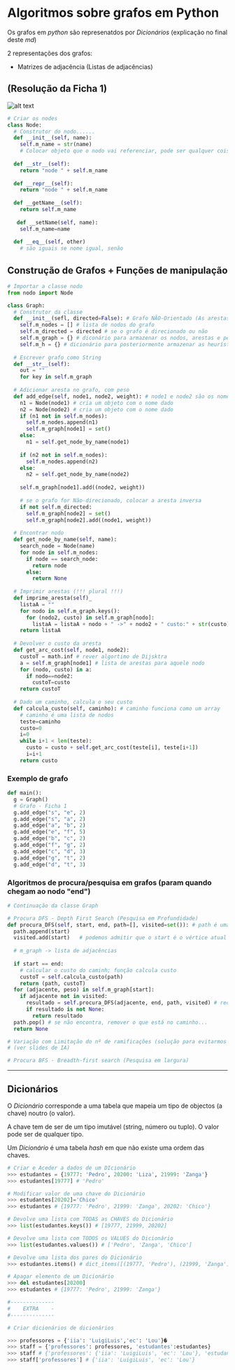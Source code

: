 # Algoritmos sobre grafos em Python

Os grafos em _python_ são represenatdos por _Dicionários_ (explicação no final deste _md_)

2 representações dos grafos:
- Matrizes de adjacência (Listas de adjacências)

## (Resolução da Ficha 1)

![alt text](https://github.com/GuiSSMartins/Inteligencia_Artificial_Python/blob/main/Grafo_Ficha1.png?raw=true)

```python
# Criar os nodes
class Node:
  # Construtor do nodo......
  def __init__(self, name):
    self.m_name = str(name)
    # Colocar objeto que o nodo vai referenciar, pode ser qualquer coisa !!!!!!!!!!!!!!
  
  def __str__(self):
    return "node " + self.m_name
  
  def __repr__(self):
    return "node " + self.m_name
  
  def __getName__(self):
    return self.m_name
    
   def __setName(self, name):
    self.m_name=name
    
  def __eq__(self, other)
    # são iguais se nome igual, senão 
```

## Construção de Grafos + Funções de manipulação

```python
# Importar a classe nodo
from nodo import Node

class Graph:
  # Construtor da classe
  def __init__(sefl, directed=False): # Grafo NÃO-Orientado (As arestas não têm sentido)
    self.m_nodes = [] # lista de nodos do grafo
    self.m_directed = directed # se o grafo é direcionado ou não
    self.m_graph = {} # diconário para armazenar os nodos, arestas e pesos
    self.m_h = {} # dicionário para posteriormente armazenar as heurísticas para cada nodo, usado na pesquisa informada
  
  # Escrever grafo como String
  def __str__(self):
    out = ""
    for key in self.m_graph
  
  # Adicionar aresta no grafo, com peso
  def add_edge(self, node1, node2, weight): # node1 e node2 são os nomes de cada nó
    n1 = Node(node1) # cria um objeto com o nome dado
    n2 = Node(node2) # cria um objeto com o nome dado
    if (n1 not in self.m_nodes):
      self.m_nodes.append(n1)
      self.m_graph[node1] = set()
    else:
      n1 = self.get_node_by_name(node1)
    
    if (n2 not in self.m_nodes):
      self.m_nodes.append(n2)
    else:
      n2 = self.get_node_by_name(node2)
      
    self.m_graph[node1].add((node2, weight))
    
    # se o grafo for Não-direcionado, colocar a aresta inversa
    if not self.m_directed:
      self.m_graph[node2] = set()
      self.m_graph[node2].add((node1, weight))
  
  # Encontrar nodo 
  def get_node_by_name(self, name):
    search_node = Node(name)
    for node in self.m_nodes:
      if node == search_node:
        return node
      else:
        return None
        
  # Imprimir arestas (!!! plural !!!)
  def imprime_aresta(self)_
    listaA = ""
    for nodo in self.m_graph.keys():
      for (nodo2, custo) in self.m_graph[nodo]:
        listaA = listaA + nodo + " ->" + nodo2 + " custo:" + str(custo) + "\n"
    return listaA
    
  # Devolver o custo da aresta
  def get_arc_cost(self, node1, node2):
    custoT = math.inf # rever algortimo de Dijsktra
    a = self.m_graph[node1] # lista de arestas para aquele nodo
    for (nodo, custo) in a:
      if nodo==node2:
        custoT=custo
    return custoT
  
  # Dado um caminho, calcula o seu custo
  def calcula_custo(self, caminho): # caminho funciona como um array
    # caminho é uma lista de nodos
    teste=caminho
    custo=0
    i=0
    while i+1 < len(teste):
      custo = custo + self.get_arc_cost(teste[i], teste[i+1])
      i=i+1
    return custo
```

### Exemplo de grafo
```python
def main():
  g = Graph()
  # Grafo - Ficha 1
  g.add_edge("s", "e", 2)
  g.add_edge("s", "a", 2)
  g.add_edge("a", "b", 2)
  g.add_edge("e", "f", 5)
  g.add_edge("b", "c", 2)
  g.add_edge("f", "g", 2)
  g.add_edge("c", "d", 3)
  g.add_edge("g", "t", 2)
  g.add_edge("d", "t", 3)
```

### Algoritmos de procura/pesquisa em grafos (param quando chegam ao nodo "end")
```python
# Continuação da classe Graph

# Procura DFS - Depth First Search (Pesquisa em Profundidade)
def procura_DFS(self, start, end, path=[], visited=set()): # path é uma lista (Pode ter Repetidos)
  path.append(start)
  visited.add(start)   # podemos admitir que o start é o vértice atual
  
  # m_graph -> lista de adjacências
  
  if start == end:
    # calcular o custo do caminh; função calcula custo
    custoT = self.calcula_custo(path)
    return (path, custoT)
  for (adjacente, peso) in self.m_graph[start]:
    if adjacente not in visited:
      resultado = self.procura_DFS(adjacente, end, path, visited) # recursivo
      if resultado is not None:
        return resultado
  path.pop() # se não encontra, remover o que está no caminho...
  return None

# Variação com Limitação do nº de ramificações (solução para evitarmos os grafos infinitos)
# (ver slides de IA)

# Procura BFS - Breadth-first search (Pesquisa em largura)
```


------------------------------------------------------

## Dicionários

O _Dicionário_ corresponde a uma tabela que mapeia um tipo de objectos (a chave) noutro (o valor). 

A chave tem de ser de um tipo imutável (string, número ou tuplo). O valor pode ser de qualquer tipo.

Um _Dicionário_ é uma tabela _hash_ em que não existe uma ordem das chaves.

```python
# Criar e Aceder a dados de um DIcionário
>>> estudantes = {19777: 'Pedro', 20200: 'Liza', 21999: 'Zanga'}
>>> estudantes[19777] # 'Pedro'

# Modificar valor de uma chave do Dicionário
>>> estudantes[20202]='Chico'
>>> estudantes # {19777: 'Pedro', 21999: 'Zanga', 20202: 'Chico'}

# Devolve uma lista com TODAS as CHAVES do Dicionário
>>> list(estudantes.keys()) # [19777, 21999, 20202]

# Devolve uma lista com TODOS os VALUES do Dicionário
>>> list(estudantes.values()) # ['Pedro', 'Zanga', 'Chico']

# Devolve uma lista dos pares do Dicionário
>>> estudantes.items() # dict_items([(19777, 'Pedro'), (21999, 'Zanga'), (20202, 'Chico')])

# Apagar elemento de um Dicionário
>>> del estudantes[20200]
>>> estudantes # {19777: 'Pedro', 21999: 'Zanga'}

#--------------
#    EXTRA    -
#--------------

# Criar dicionários de dicionários

>>> professores = {'iia': 'LuigiLuis','ec': 'Lou'}�
>>> staff = {'professores': professores, 'estudantes':estudantes}
>>> staff # {'professores': {'iia': 'LuigiLuis', 'ec': 'Lou'}, 'estudantes': {19777: 'Pedro', 21999: 'Zanga', 20202: 'Chico'}}
>>> staff['professores'] # {'iia': 'LuigiLuis', 'ec': 'Lou'}

```
